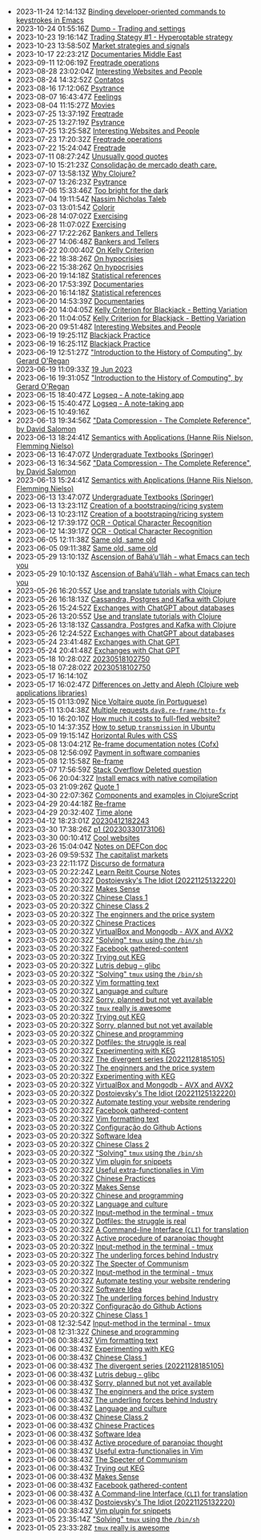 * 2023-11-24 12:14:13Z [Binding developer-oriented commands to keystrokes in Emacs](../102)
* 2023-10-24 01:55:16Z [Dump - Trading and settings](../101)
* 2023-10-23 19:16:14Z [Trading Stategy #1 - Hyperoptable strategy](../100)
* 2023-10-23 13:58:50Z [Market strategies and signals](../99)
* 2023-10-17 22:23:21Z [Documentaries Middle East](../98)
* 2023-09-11 12:06:19Z [Freqtrade operations](../92)
* 2023-08-28 23:02:04Z [Interesting Websites and People](../58)
* 2023-08-24 14:32:52Z [Contatos](../96)
* 2023-08-16 17:12:06Z [Psytrance ](../74)
* 2023-08-07 16:43:47Z [Feelings](../94)
* 2023-08-04 11:15:27Z [Movies](../93)
* 2023-07-25 13:37:19Z [Freqtrade](../91)
* 2023-07-25 13:27:19Z [Psytrance ](../74)
* 2023-07-25 13:25:58Z [Interesting Websites and People](../58)
* 2023-07-23 17:20:32Z [Freqtrade operations](../92)
* 2023-07-22 15:24:04Z [Freqtrade](../91)
* 2023-07-11 08:27:24Z [Unusually good quotes](../88)
* 2023-07-10 15:21:23Z [Consolidação de mercado death care.](../87)
* 2023-07-07 13:58:13Z [Why Clojure?](../86)
* 2023-07-07 13:26:23Z [Psytrance ](../74)
* 2023-07-06 15:33:46Z [Too bright for the dark](../85)
* 2023-07-04 19:11:54Z [Nassim Nicholas Taleb](../84)
* 2023-07-03 13:01:54Z [Colorir](../83)
* 2023-06-28 14:07:02Z [Exercising](../82)
* 2023-06-28 11:07:02Z [Exercising](../82)
* 2023-06-27 17:22:26Z [Bankers and Tellers](../81)
* 2023-06-27 14:06:48Z [Bankers and Tellers](../81)
* 2023-06-22 20:00:40Z [On Kelly Criterion](../80)
* 2023-06-22 18:38:26Z [On hypocrisies](../79)
* 2023-06-22 15:38:26Z [On hypocrisies](../79)
* 2023-06-20 19:14:18Z [Statistical references](../78)
* 2023-06-20 17:53:39Z [Documentaries](../77)
* 2023-06-20 16:14:18Z [Statistical references](../78)
* 2023-06-20 14:53:39Z [Documentaries](../77)
* 2023-06-20 14:04:05Z [Kelly Criterion for Blackjack - Betting Variation](../76)
* 2023-06-20 11:04:05Z [Kelly Criterion for Blackjack - Betting Variation](../76)
* 2023-06-20 09:51:48Z [Interesting Websites and People](../58)
* 2023-06-19 19:25:11Z [Blackjack Practice](../75)
* 2023-06-19 16:25:11Z [Blackjack Practice](../75)
* 2023-06-19 12:51:27Z ["Introduction to the History of Computing", by Gerard O'Regan](../73)
* 2023-06-19 11:09:33Z [19 Jun 2023](../74)
* 2023-06-16 19:31:05Z ["Introduction to the History of Computing", by Gerard O'Regan](../73)
* 2023-06-15 18:40:47Z [Logseq - A note-taking app](../72)
* 2023-06-15 15:40:47Z [Logseq - A note-taking app](../72)
* 2023-06-15 10:49:16Z [](../71)
* 2023-06-13 19:34:56Z ["Data Compression - The Complete Reference", by David Salomon](../70)
* 2023-06-13 18:24:41Z [Semantics with Applications (Hanne Riis Nielson, Flemming Nielso)](../69)
* 2023-06-13 16:47:07Z [Undergraduate Textbooks (Springer)](../68)
* 2023-06-13 16:34:56Z ["Data Compression - The Complete Reference", by David Salomon](../70)
* 2023-06-13 15:24:41Z [Semantics with Applications (Hanne Riis Nielson, Flemming Nielso)](../69)
* 2023-06-13 13:47:07Z [Undergraduate Textbooks (Springer)](../68)
* 2023-06-13 13:23:11Z [Creation of a bootstraping/ricing system](../67)
* 2023-06-13 10:23:11Z [Creation of a bootstraping/ricing system](../67)
* 2023-06-12 17:39:17Z [OCR - Optical Character Recognition](../66)
* 2023-06-12 14:39:17Z [OCR - Optical Character Recognition](../66)
* 2023-06-05 12:11:38Z [Same old, same old](../64)
* 2023-06-05 09:11:38Z [Same old, same old](../64)
* 2023-05-29 13:10:13Z [Ascension of Bahá’u’lláh - what Emacs can tech you](../63)
* 2023-05-29 10:10:13Z [Ascension of Bahá’u’lláh - what Emacs can tech you](../63)
* 2023-05-26 16:20:55Z [Use and translate tutorials with Clojure](../62)
* 2023-05-26 16:18:13Z [Cassandra, Postgres and Kafka with Clojure](../61)
* 2023-05-26 15:24:52Z [Exchanges with ChatGPT about databases](../60)
* 2023-05-26 13:20:55Z [Use and translate tutorials with Clojure](../62)
* 2023-05-26 13:18:13Z [Cassandra, Postgres and Kafka with Clojure](../61)
* 2023-05-26 12:24:52Z [Exchanges with ChatGPT about databases](../60)
* 2023-05-24 23:41:48Z [Exchanges with Chat GPT](../59)
* 2023-05-24 20:41:48Z [Exchanges with Chat GPT](../59)
* 2023-05-18 10:28:02Z [20230518102750](../57)
* 2023-05-18 07:28:02Z [20230518102750](../57)
* 2023-05-17 16:14:10Z [](../56)
* 2023-05-17 16:02:47Z [Differences on Jetty and Aleph (Clojure web applications libraries)](../55)
* 2023-05-15 01:13:09Z [Nice Voltaire quote (in Portuguese)](../54)
* 2023-05-11 13:04:38Z [Multiple requests `day8.re-frame/http-fx`](../53)
* 2023-05-10 16:20:10Z [How much it costs to full-fled website?](../52)
* 2023-05-10 14:37:35Z [How to setup `transmission` in Ubuntu](../51)
* 2023-05-09 19:15:14Z [Horizontal Rules with CSS](../50)
* 2023-05-08 13:04:21Z [Re-frame documentation notes (Cofx)](../49)
* 2023-05-08 12:56:09Z [Payment in software companies](../48)
* 2023-05-08 12:15:58Z [Re-frame](../47)
* 2023-05-07 17:56:59Z [Stack Overflow Deleted question](../46)
* 2023-05-06 20:04:32Z [Install emacs with native compilation](../45)
* 2023-05-03 21:09:26Z [Quote 1](../43)
* 2023-04-30 22:07:36Z [Components and examples in ClojureScript](../42)
* 2023-04-29 20:44:18Z [Re-frame](../41)
* 2023-04-29 20:32:40Z [Time alone](../40)
* 2023-04-12 18:23:01Z [20230412182243](../39)
* 2023-03-30 17:38:26Z [p1 (20230330173106)](../38)
* 2023-03-30 00:10:41Z [Cool websites](../37)
* 2023-03-26 15:04:04Z [Notes on DEFCon doc](../35)
* 2023-03-26 09:59:53Z [The capitalist markets](../34)
* 2023-03-23 22:11:17Z [Discurso de formatura](../33)
* 2023-03-05 20:22:24Z [Learn Reitit Course Notes](../32)
* 2023-03-05 20:20:32Z [Dostoievsky's The Idiot (20221125132220)](../3)
* 2023-03-05 20:20:32Z [Makes Sense](../2)
* 2023-03-05 20:20:32Z [Chinese Class 1](../22)
* 2023-03-05 20:20:32Z [Chinese Class 2](../25)
* 2023-03-05 20:20:32Z [The enginners and the price system](../4)
* 2023-03-05 20:20:32Z [Chinese Practices](../20)
* 2023-03-05 20:20:32Z [VirtualBox and Mongodb - AVX and AVX2](../31)
* 2023-03-05 20:20:32Z ["Solving" `tmux` using the `/bin/sh`](../24)
* 2023-03-05 20:20:32Z [Facebook gathered-content](../6)
* 2023-03-05 20:20:32Z [Trying out KEG](../1)
* 2023-03-05 20:20:32Z [Lutris debug - glibc](../18)
* 2023-03-05 20:20:32Z ["Solving" `tmux` using the `/bin/sh`](../24)
* 2023-03-05 20:20:32Z [Vim formatting text](../7)
* 2023-03-05 20:20:32Z [Language and culture](../21)
* 2023-03-05 20:20:32Z [Sorry, planned but not yet available](../0)
* 2023-03-05 20:20:32Z [`tmux` really is awesome](../10)
* 2023-03-05 20:20:32Z [Trying out KEG](../1)
* 2023-03-05 20:20:32Z [Sorry, planned but not yet available](../0)
* 2023-03-05 20:20:32Z [Chinese and programming](../19)
* 2023-03-05 20:20:32Z [Dotfiles: the struggle is real](../28)
* 2023-03-05 20:20:32Z [Experimenting with KEG](../5)
* 2023-03-05 20:20:32Z [The divergent series (20221128185105)](../9)
* 2023-03-05 20:20:32Z [The enginners and the price system](../4)
* 2023-03-05 20:20:32Z [Experimenting with KEG](../5)
* 2023-03-05 20:20:32Z [VirtualBox and Mongodb - AVX and AVX2](../31)
* 2023-03-05 20:20:32Z [Dostoievsky's The Idiot (20221125132220)](../3)
* 2023-03-05 20:20:32Z [Automate testing your website rendering](../29)
* 2023-03-05 20:20:32Z [Facebook gathered-content](../6)
* 2023-03-05 20:20:32Z [Vim formatting text](../7)
* 2023-03-05 20:20:32Z [Configuração do Github Actions](../27)
* 2023-03-05 20:20:32Z [Software Idea](../26)
* 2023-03-05 20:20:32Z [Chinese Class 2](../25)
* 2023-03-05 20:20:32Z ["Solving" `tmux` using the `/bin/sh`](../24)
* 2023-03-05 20:20:32Z [Vim plugin for snippets](../13)
* 2023-03-05 20:20:32Z [Useful extra-functionalies in Vim](../12)
* 2023-03-05 20:20:32Z [Chinese Practices](../20)
* 2023-03-05 20:20:32Z [Makes Sense](../2)
* 2023-03-05 20:20:32Z [Chinese and programming](../19)
* 2023-03-05 20:20:32Z [Language and culture](../21)
* 2023-03-05 20:20:32Z [Input-method in the terminal - tmux](../17)
* 2023-03-05 20:20:32Z [Dotfiles: the struggle is real](../28)
* 2023-03-05 20:20:32Z [A Command-line Interface (`CLI`) for translation](../16)
* 2023-03-05 20:20:32Z [Active procedure of paranoiac thought ](../15)
* 2023-03-05 20:20:32Z [Input-method in the terminal - tmux](../17)
* 2023-03-05 20:20:32Z [The underling forces behind Industry](../8)
* 2023-03-05 20:20:32Z [The Specter of Communism](../11)
* 2023-03-05 20:20:32Z [Input-method in the terminal - tmux](../17)
* 2023-03-05 20:20:32Z [Automate testing your website rendering](../29)
* 2023-03-05 20:20:32Z [Software Idea](../26)
* 2023-03-05 20:20:32Z [The underling forces behind Industry](../8)
* 2023-03-05 20:20:32Z [Configuração do Github Actions](../27)
* 2023-03-05 20:20:32Z [Chinese Class 1](../22)
* 2023-01-08 12:32:54Z [Input-method in the terminal - tmux](../17)
* 2023-01-08 12:31:32Z [Chinese and programming](../19)
* 2023-01-06 00:38:43Z [Vim formatting text](../7)
* 2023-01-06 00:38:43Z [Experimenting with KEG](../5)
* 2023-01-06 00:38:43Z [Chinese Class 1](../22)
* 2023-01-06 00:38:43Z [The divergent series (20221128185105)](../9)
* 2023-01-06 00:38:43Z [Lutris debug - glibc](../18)
* 2023-01-06 00:38:43Z [Sorry, planned but not yet available](../0)
* 2023-01-06 00:38:43Z [The enginners and the price system](../4)
* 2023-01-06 00:38:43Z [The underling forces behind Industry](../8)
* 2023-01-06 00:38:43Z [Language and culture](../21)
* 2023-01-06 00:38:43Z [Chinese Class 2](../25)
* 2023-01-06 00:38:43Z [Chinese Practices](../20)
* 2023-01-06 00:38:43Z [Software Idea](../26)
* 2023-01-06 00:38:43Z [Active procedure of paranoiac thought ](../15)
* 2023-01-06 00:38:43Z [Useful extra-functionalies in Vim](../12)
* 2023-01-06 00:38:43Z [The Specter of Communism](../11)
* 2023-01-06 00:38:43Z [Trying out KEG](../1)
* 2023-01-06 00:38:43Z [Makes Sense](../2)
* 2023-01-06 00:38:43Z [Facebook gathered-content](../6)
* 2023-01-06 00:38:43Z [A Command-line Interface (`CLI`) for translation](../16)
* 2023-01-06 00:38:43Z [Dostoievsky's The Idiot (20221125132220)](../3)
* 2023-01-06 00:38:43Z [Vim plugin for snippets](../13)
* 2023-01-05 23:35:14Z ["Solving" `tmux` using the `/bin/sh`](../24)
* 2023-01-05 23:33:28Z [`tmux` really is awesome](../10)
